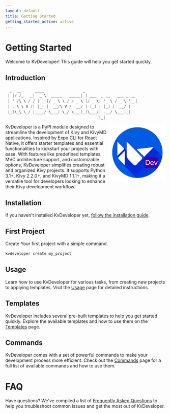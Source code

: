 ```yaml
---
layout: default
title: Getting Started
getting_started_active: active
---
```


# Getting Started

Welcome to KvDeveloper! This guide will help you get started quickly.

## Introduction
```csharp
  _  __      ____                 _                       
 | |/ /_   _|  _ \  _____   _____| | ___  _ __   ___ _ __ 
 | ' /\ \ / / | | |/ _ \ \ / / _ \ |/ _ \| '_ \ / _ \ '__|
 | . \ \ V /| |_| |  __/\ V /  __/ | (_) | |_) |  __/ |   
 |_|\_\ \_/ |____/ \___| \_/ \___|_|\___/| .__/ \___|_|   
                                         |_|              
```

<img src="https://raw.githubusercontent.com/Novfensec/KvDeveloper/main/kvdeveloper/assets/image_library/kvdeveloper/kvdeveloper_logo256.png" height="178" align="right" padding="11"/>

<p>KvDeveloper is a PyPI module designed to streamline the development of Kivy and KivyMD applications. Inspired by Expo CLI for React Native, it offers starter templates and essential functionalities to kickstart your projects with ease. With features like predefined templates, MVC architecture support, and customizable options, KvDeveloper simplifies creating robust and organized Kivy projects. It supports Python 3.1+, Kivy 2.2.0+, and KivyMD 1.1.1+, making it a versatile tool for developers looking to enhance their Kivy development workflow.</p>


## Installation
If you haven't installed KvDeveloper yet, [follow the installation guide](installation.md).


## First Project
Create Your first project with a simple command.

  ```bash
  kvdeveloper create my_project
  ```


## Usage

Learn how to use KvDeveloper for various tasks, from creating new projects to applying templates. Visit the [Usage](usage.md) page for detailed instructions.


## Templates

KvDeveloper includes several pre-built templates to help you get started quickly. Explore the available templates and how to use them on the [Templates](templates.md) page.


## Commands

KvDeveloper comes with a set of powerful commands to make your development process more efficient. Check out the [Commands](commands.md) page for a full list of available commands and how to use them.


# FAQ

Have questions? We've compiled a list of [Frequently Asked Questions](faqs.md) to help you troubleshoot common issues and get the most out of KvDeveloper.